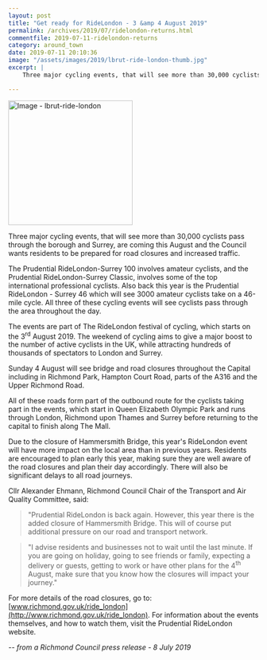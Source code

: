 ```yaml
---
layout: post
title: "Get ready for RideLondon - 3 &amp 4 August 2019"
permalink: /archives/2019/07/ridelondon-returns.html
commentfile: 2019-07-11-ridelondon-returns
category: around_town
date: 2019-07-11 20:10:36
image: "/assets/images/2019/lbrut-ride-london-thumb.jpg"
excerpt: |
    Three major cycling events, that will see more than 30,000 cyclists pass through the borough and Surrey, are coming this August and the Council wants residents to be prepared for road closures and increased traffic.

---
```


<a href="/assets/images/2019/lbrut-ride-london.jpg" title="Click for a larger image"><img src="/assets/images/2019/lbrut-ride-london-thumb.jpg" width="250" alt="Image - lbrut-ride-london"  class="photo right"/></a>

Three major cycling events, that will see more than 30,000 cyclists pass through the borough and Surrey, are coming this August and the Council wants residents to be prepared for road closures and increased traffic.

The Prudential RideLondon-Surrey 100 involves amateur cyclists, and the Prudential RideLondon-Surrey Classic, involves some of the top international professional cyclists. Also back this year is the Prudential RideLondon - Surrey 46 which will see 3000 amateur cyclists take on a 46-mile cycle. All three of these cycling events will see cyclists pass through the area throughout the day.

The events are part of The RideLondon festival of cycling, which starts on the 3<sup>rd</sup> August 2019. The weekend of cycling aims to give a major boost to the number of active cyclists in the UK, while attracting hundreds of thousands of spectators to London and Surrey.

Sunday 4 August will see bridge and road closures throughout the Capital including in Richmond Park, Hampton Court Road, parts of the A316 and the Upper Richmond Road.

All of these roads form part of the outbound route for the cyclists taking part in the events, which start in Queen Elizabeth Olympic Park and runs through London, Richmond upon Thames and Surrey before returning to the capital to finish along The Mall.

Due to the closure of Hammersmith Bridge, this year's RideLondon event will have more impact on the local area than in previous years. Residents are encouraged to plan early this year, making sure they are well aware of the road closures and plan their day accordingly. There will also be significant delays to all road journeys.

Cllr Alexander Ehmann, Richmond Council Chair of the Transport and Air Quality Committee, said:

> "Prudential RideLondon is back again. However, this year there is the added closure of Hammersmith Bridge. This will of course put additional pressure on our road and transport network.

> "I advise residents and businesses not to wait until the last minute. If you are going on holiday, going to see friends or family, expecting a delivery or guests, getting to work or have other plans for the 4<sup>th</sup> August, make sure that you know how the closures will impact your journey."

For more details of the road closures, go to: [www.richmond.gov.uk/ride_london](http://www.richmond.gov.uk/ride_london). For information about the events themselves, and how to watch them, visit the Prudential RideLondon website.

<cite>-- from a Richmond Council press release - 8 July 2019</cite>
